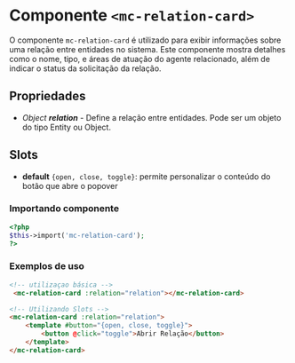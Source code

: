 # Componente `<mc-relation-card>`
O componente `mc-relation-card` é utilizado para exibir informações sobre uma relação entre entidades no sistema. Este componente mostra detalhes como o nome, tipo, e áreas de atuação do agente relacionado, além de indicar o status da solicitação da relação.
  
## Propriedades
- *Object **relation*** - Define a relação entre entidades. Pode ser um objeto do tipo Entity ou Object.

## Slots
- **default** `{open, close, toggle}`: permite personalizar o conteúdo do botão que abre o popover

### Importando componente
```PHP
<?php 
$this->import('mc-relation-card');
?>
```
### Exemplos de uso
```HTML
<!-- utilizaçao básica -->
 <mc-relation-card :relation="relation"></mc-relation-card>

<!-- Utilizando Slots -->
<mc-relation-card :relation="relation">
    <template #button="{open, close, toggle}">
        <button @click="toggle">Abrir Relação</button>
    </template>
</mc-relation-card>
```